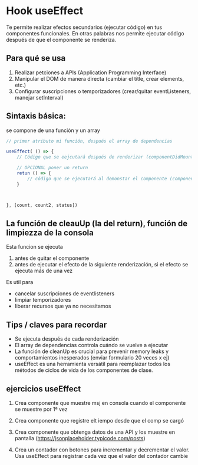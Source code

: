 # Hook useEffect

Te permite realizar efectos secundarios (ejecutar código) en tus componentes funcionales. En otras palabras nos permite ejecutar código después de que el componente se renderiza.

## Para qué se usa

1. Realizar petciones a APIs (Application Programming Interface)
2. Manipular el DOM de manera directa (cambiar el title, crear elements, etc.)
3. Configurar suscripciones o temporizadores (crear/quitar eventListeners, manejar setInterval)



## Sintaxis básica: 
se compone de una función y un array

```js
// primer atributo mi función, después el array de dependencias

useEffect( () => {
    // Código que se eejcutará después de renderizar (componentDidMount / componentUpdate)

    // OPCIONAL poner un return
    retun () => {
        // código que se ejecutará al demonstar el componente (componentWillUnmount)
    }



}, [count, count2, status])
```

## La función de cleauUp (la del return), función de limpiezza de la consola

Esta funcion se ejecuta
1. antes de quitar el componente
2. antes de ejecutar el efecto de la siguiente renderización, si el efecto se ejecuta más de una vez

Es util para
- cancelar suscripciones de eventlisteners
- limpiar temporizadores
- liberar recursos que ya no necesitamos

## Tips / claves para recordar

- Se ejecuta después de cada renderización
- El array de dependencias controla cuándo se vuelve a ejecutar
- La función de cleanUp es crucial para prevenir memory leaks y comportamientos inesperados (enviar formulario 20 veces x ej)
- useEffect es una herramienta versátil para reemplazar todos los métodos de ciclos de vida de los componentes de clase.

## ejercicios useEffect

1. Crea componente que muestre msj en consola cuando el componente se muestre por 1ª vez

2. Crea componente que registre elt iempo desde que el comp se cargó 

3. Crea componente que obtenga datos de una API y los muestre en pantalla 
(https://jsonplaceholder.typicode.com/posts)

4. Crea un contador con botones para incrementar y decrementar el valor. Usa useEffect para registrar cada vez que el valor del contador cambie

